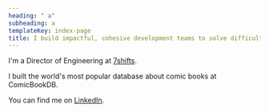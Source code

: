 ```yaml
---
heading: " a"
subheading: a
templateKey: index-page
title: I build impactful, cohesive development teams to solve difficult problems.
---
```

I'm a Director of Engineering at [7shifts](https://7shifts.com).

I built the world's most popular database about comic books at ComicBookDB.

You can find me on [LinkedIn](https://www.linkedin.com/in/seifertchris/).